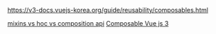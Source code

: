 https://v3-docs.vuejs-korea.org/guide/reusability/composables.html

[mixins vs hoc vs composition api](https://velog.io/@hjpark625/Vue-Mixin-vs.-HOC-%EA%B7%B8%EB%A6%AC%EA%B3%A0-Composition-API)
[Composable Vue js 3](https://malfariza45.medium.com/composable-vue-js-3-ac183ca68466)
